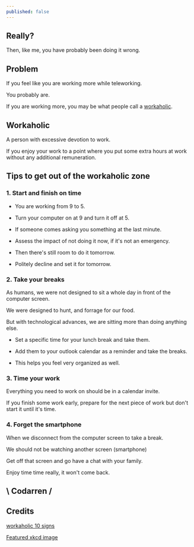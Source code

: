 ```yaml
---
published: false
---
```

## Really?

Then, like me, you have probably been doing it wrong.

## Problem
If you feel like you are working more while teleworking.

You probably are.

If you are working more, you may be what people call a [workaholic](https://www.european-business.com/listicles/0010-ten-signs-that-you-are-a-workaholic).

## Workaholic
A person with excessive devotion to work.

If you enjoy your work to a point where you put some extra hours at work without any additional remuneration.

## Tips to get out of the workaholic zone

### 1. Start and finish on time
- You are working from 9 to 5.

- Turn your computer on at 9 and turn it off at 5.

- If someone comes asking you something at the last minute.

- Assess the impact of not doing it now, if it's not an emergency.

- Then there's still room to do it tomorrow.

- Politely decline and set it for tomorrow.


### 2. Take your breaks
As humans, we were not designed to sit a whole day in front of the computer screen.

We were designed to hunt, and forrage for our food.

But with technological advances, we are sitting more than doing anything else.

- Set a specific time for your lunch break and take them.

- Add them to your outlook calendar as a reminder and take the breaks.

- This helps you feel very organized as well.

### 3. Time your work

Everything you need to work on should be in a calendar invite.

If you finish some work early, prepare for the next piece of work but don't start it until it's time.

### 4. Forget the smartphone

When we disconnect from the computer screen to take  a break.

We should not be watching another screen (smartphone)

Get off that screen and go have a chat with your family.

Enjoy time time really, it won't come back.


## \ Codarren /

## Credits
[workaholic 10 signs](https://www.european-business.com/listicles/0010-ten-signs-that-you-are-a-workaholic)

[Featured xkcd image](https://imgs.xkcd.com/comics/efficiency.png)